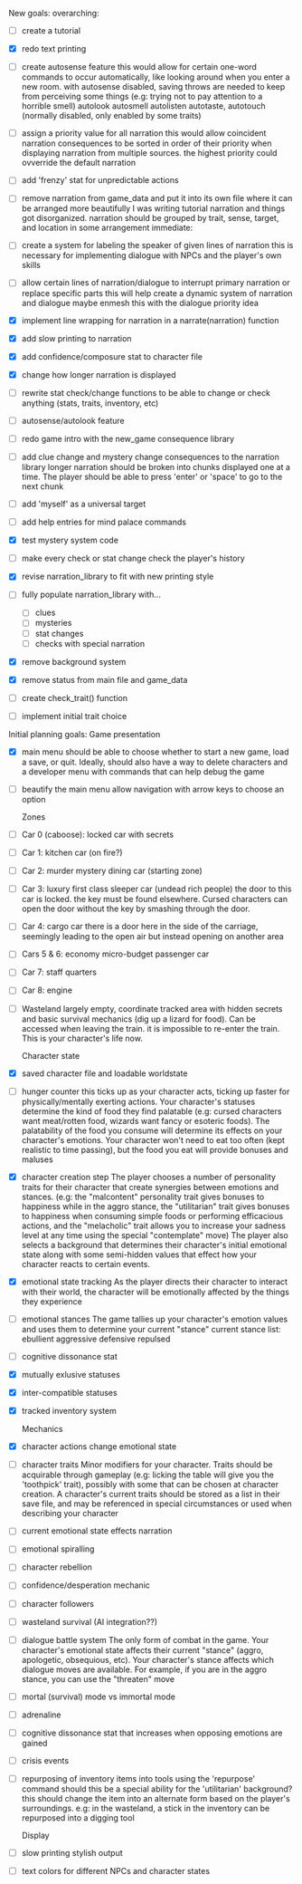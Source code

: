 New goals:
    overarching:
- [ ] create a tutorial
- [x] redo text printing
- [ ] create autosense feature
    this would allow for certain one-word commands to occur automatically, like looking around when you enter a new room. with autosense disabled, saving throws are needed to keep from perceiving some things (e.g: trying not to pay attention to a horrible smell)
    autolook
    autosmell
    autolisten
    autotaste, autotouch (normally disabled, only enabled by some traits)
- [ ] assign a priority value for all narration
    this would allow coincident narration consequences to be sorted in order of their priority when displaying narration from multiple sources. the highest priority could ovverride the default narration
- [ ] add 'frenzy' stat for unpredictable actions
- [ ] remove narration from game_data and put it into its own file where it can be arranged more beautifully
    I was writing tutorial narration and things got disorganized. narration should be grouped by trait, sense, target, and location in some arrangement
    immediate:
- [ ] create a system for labeling the speaker of given lines of narration
    this is necessary for implementing dialogue with NPCs and the player's own skills
- [ ] allow certain lines of narration/dialogue to interrupt primary narration or replace specific parts
    this will help create a dynamic system of narration and dialogue
    maybe enmesh this with the dialogue priority idea
- [x] implement line wrapping for narration in a narrate(narration) function
- [x] add slow printing to narration
- [x] add confidence/composure stat to character file
- [x] change how longer narration is displayed
- [ ] rewrite stat check/change functions to be able to change or check anything (stats, traits, inventory, etc)
- [ ] autosense/autolook feature
- [ ] redo game intro with the new_game consequence library
- [ ] add clue change and mystery change consequences to the narration library
    longer narration should be broken into chunks displayed one at a time. The player should be able to press 'enter' or 'space' to go to the next chunk
- [ ] add 'myself' as a universal target
- [ ] add help entries for mind palace commands
- [x] test mystery system code
- [ ] make every check or stat change check the player's history
- [x] revise narration_library to fit with new printing style
- [ ] fully populate narration_library with...
    - [ ] clues
    - [ ] mysteries
    - [ ] stat changes
    - [ ] checks with special narration
- [x] remove background system
- [x] remove status from main file and game_data
- [ ] create check_trait() function
- [ ] implement initial trait choice




Initial planning goals:
    Game presentation
- [x] main menu
    should be able to choose whether to start a new game, load a save, or quit. Ideally, should also have a way to delete characters and a developer menu with commands that can help debug the game
- [ ] beautify the main menu
    allow navigation with arrow keys to choose an option 

    Zones
- [ ] Car 0 (caboose): locked car with secrets
- [ ] Car 1: kitchen car (on fire?)
- [ ] Car 2: murder mystery dining car (starting zone)
- [ ] Car 3: luxury first class sleeper car (undead rich people)
    the door to this car is locked. the key must be found elsewhere. Cursed characters can open the door without the key by smashing through the door.
- [ ] Car 4: cargo car
    there is a door here in the side of the carriage, seemingly leading to the open air but instead opening on another area
- [ ] Cars 5 & 6: economy micro-budget passenger car
- [ ] Car 7: staff quarters
- [ ] Car 8: engine
- [ ] Wasteland
    largely empty, coordinate tracked area with hidden secrets and basic survival mechanics (dig up a lizard for food). Can be accessed when leaving the train. it is impossible to re-enter the train. This is your character's life now.


    Character state
- [x] saved character file and loadable worldstate
- [ ] hunger counter
    this ticks up as your character acts, ticking up faster for physically/mentally exerting actions. Your character's statuses determine the kind of food they find palatable (e.g: cursed characters want meat/rotten food, wizards want fancy or esoteric foods). The palatability of the food you consume will determine its effects on your character's emotions. Your character won't need to eat too often (kept realistic to time passing), but the food you eat will provide bonuses and maluses
- [x] character creation step
    The player chooses a number of personality traits for their character that create synergies between emotions and stances. (e.g: the "malcontent" personality trait gives bonuses to happiness while in the aggro stance, the "utilitarian" trait gives bonuses to happiness when consuming simple foods or performing efficacious actions, and the "melacholic" trait allows you to increase your sadness level at any time using the special "contemplate" move)
    The player also selects a background that determines their character's initial emotional state along with some semi-hidden values that effect how your character reacts to certain events.
- [x] emotional state tracking
    As the player directs their character to interact with their world, the character will be emotionally affected by the things they experience
- [ ] emotional stances
    The game tallies up your character's emotion values and uses them to determine your current "stance"
    current stance list:
        ebullient
        aggressive
        defensive
        repulsed
- [ ] cognitive dissonance stat
- [x] mutually exlusive statuses
- [x] inter-compatible statuses
- [x] tracked inventory system

    Mechanics
- [x] character actions change emotional state
- [ ] character traits
    Minor modifiers for your character. Traits should be acquirable through gameplay (e.g: licking the table will give you the 'toothpick' trait), possibly with some that can be chosen at character creation. A character's current traits should be stored as a list in their save file, and may be referenced in special circumstances or used when describing your character
- [ ] current emotional state effects narration
- [ ] emotional spiralling
- [ ] character rebellion
- [ ] confidence/desperation mechanic
- [ ] character followers
- [ ] wasteland survival (AI integration??)
- [ ] dialogue battle system
    The only form of combat in the game. Your character's emotional state affects their current "stance" (aggro, apologetic, obsequious, etc).
    Your character's stance affects which dialogue moves are available. For example, if you are in the aggro stance, you can use the "threaten" move
- [ ] mortal (survival) mode vs immortal mode
- [ ] adrenaline
- [ ] cognitive dissonance stat that increases when opposing emotions are gained
- [ ] crisis events
- [ ] repurposing of inventory items into tools using the 'repurpose' command
    should this be a special ability for the 'utilitarian' background?
    this should change the item into an alternate form based on the player's surroundings.
    e.g: in the wasteland, a stick in the inventory can be repurposed into a digging tool

    Display
- [ ] slow printing stylish output
- [ ] text colors for different NPCs and character states
